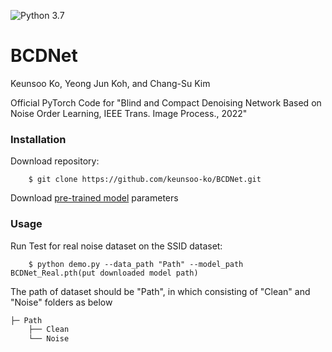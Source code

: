 ![Python 3.7](https://img.shields.io/badge/python-3.7-green.svg)
# BCDNet


Keunsoo Ko, Yeong Jun Koh, and Chang-Su Kim

Official PyTorch Code for 
"Blind and Compact Denoising Network Based on Noise Order Learning, IEEE Trans. Image Process., 2022"

### Installation
Download repository:
```
    $ git clone https://github.com/keunsoo-ko/BCDNet.git
```
Download [pre-trained model](https://drive.google.com/file/d/1_NxPjfxS6sJ26yLrsRYUULHQIIhwIx2Q/view?usp=sharing) parameters

### Usage
Run Test for real noise dataset on the SSID dataset:
```
    $ python demo.py --data_path "Path" --model_path BCDNet_Real.pth(put downloaded model path)
```
The path of dataset should be "Path", in which consisting of "Clean" and "Noise" folders as below
```bash
├─ Path
    ├── Clean
    └── Noise
```  
